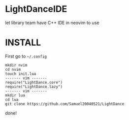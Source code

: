 # LightDanceIDE
let library team have C++ IDE in neovim to use

# INSTALL
First  go to `~/.config`
```
mkdir nvim
cd nvim
touch init.lua
------- vim -------
require("LightDance.core")
require("LightDance.lazy")
------- vim -------
mkdir lua
cd lua
git clone https://github.com/Samuel20040521/LightDance
```
done!
